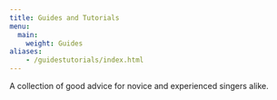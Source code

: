 ```yaml
---
title: Guides and Tutorials
menu:
  main:
    weight: Guides
aliases:
    - /guidestutorials/index.html
---
```


A collection of good advice for novice and experienced singers alike.